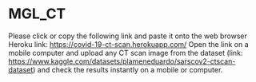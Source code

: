 # MGL_CT
Please click or copy the following link and paste it onto the web browser
Heroku link: https://covid-19-ct-scan.herokuapp.com/
Open the link on a mobile computer and upload any CT scan image from the dataset (link: https://www.kaggle.com/datasets/plameneduardo/sarscov2-ctscan-dataset) and check the results instantly on a mobile or computer.
